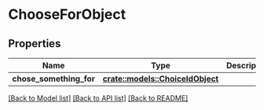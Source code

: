# ChooseForObject

## Properties

Name | Type | Description | Notes
------------ | ------------- | ------------- | -------------
**chose_something_for** | [**crate::models::ChoiceIdObject**](ChoiceIdObject.md) |  | 

[[Back to Model list]](../README.md#documentation-for-models) [[Back to API list]](../README.md#documentation-for-api-endpoints) [[Back to README]](../README.md)


